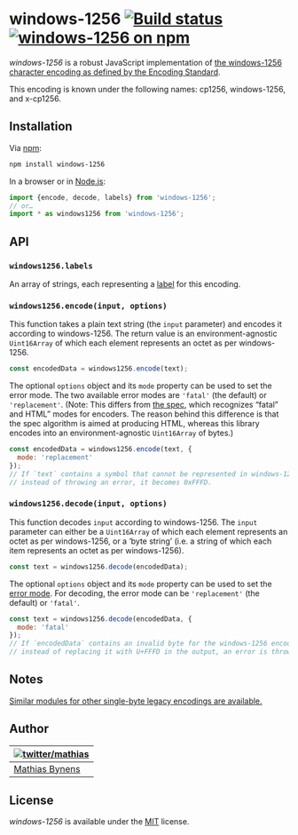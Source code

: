 # windows-1256 [![Build status](https://github.com/mathiasbynens/windows-1256/workflows/run-checks/badge.svg)](https://github.com/mathiasbynens/windows-1256/actions?query=workflow%3Arun-checks) [![windows-1256 on npm](https://img.shields.io/npm/v/windows-1256)](https://www.npmjs.com/package/windows-1256)

_windows-1256_ is a robust JavaScript implementation of [the windows-1256 character encoding as defined by the Encoding Standard](https://encoding.spec.whatwg.org/#windows-1256).

This encoding is known under the following names: cp1256, windows-1256, and x-cp1256.

## Installation

Via [npm](https://www.npmjs.com/):

```bash
npm install windows-1256
```

In a browser or in [Node.js](https://nodejs.org/):

```js
import {encode, decode, labels} from 'windows-1256';
// or…
import * as windows1256 from 'windows-1256';
```

## API

### `windows1256.labels`

An array of strings, each representing a [label](https://encoding.spec.whatwg.org/#label) for this encoding.

### `windows1256.encode(input, options)`

This function takes a plain text string (the `input` parameter) and encodes it according to windows-1256. The return value is an environment-agnostic `Uint16Array` of which each element represents an octet as per windows-1256.

```js
const encodedData = windows1256.encode(text);
```

The optional `options` object and its `mode` property can be used to set the error mode. The two available error modes are `'fatal'` (the default) or `'replacement'`. (Note: This differs from [the spec](https://encoding.spec.whatwg.org/#error-mode), which recognizes “fatal” and HTML” modes for encoders. The reason behind this difference is that the spec algorithm is aimed at producing HTML, whereas this library encodes into an environment-agnostic `Uint16Array` of bytes.)

```js
const encodedData = windows1256.encode(text, {
  mode: 'replacement'
});
// If `text` contains a symbol that cannot be represented in windows-1256,
// instead of throwing an error, it becomes 0xFFFD.
```

### `windows1256.decode(input, options)`

This function decodes `input` according to windows-1256. The `input` parameter can either be a `Uint16Array` of which each element represents an octet as per windows-1256, or a ‘byte string’ (i.e. a string of which each item represents an octet as per windows-1256).

```js
const text = windows1256.decode(encodedData);
```

The optional `options` object and its `mode` property can be used to set the [error mode](https://encoding.spec.whatwg.org/#error-mode). For decoding, the error mode can be `'replacement'` (the default) or `'fatal'`.

```js
const text = windows1256.decode(encodedData, {
  mode: 'fatal'
});
// If `encodedData` contains an invalid byte for the windows-1256 encoding,
// instead of replacing it with U+FFFD in the output, an error is thrown.
```

## Notes

[Similar modules for other single-byte legacy encodings are available.](https://www.npmjs.com/browse/keyword/legacy-encoding)

## Author

| [![twitter/mathias](https://gravatar.com/avatar/24e08a9ea84deb17ae121074d0f17125?s=70)](https://twitter.com/mathias "Follow @mathias on Twitter") |
|---|
| [Mathias Bynens](https://mathiasbynens.be/) |

## License

_windows-1256_ is available under the [MIT](https://mths.be/mit) license.
